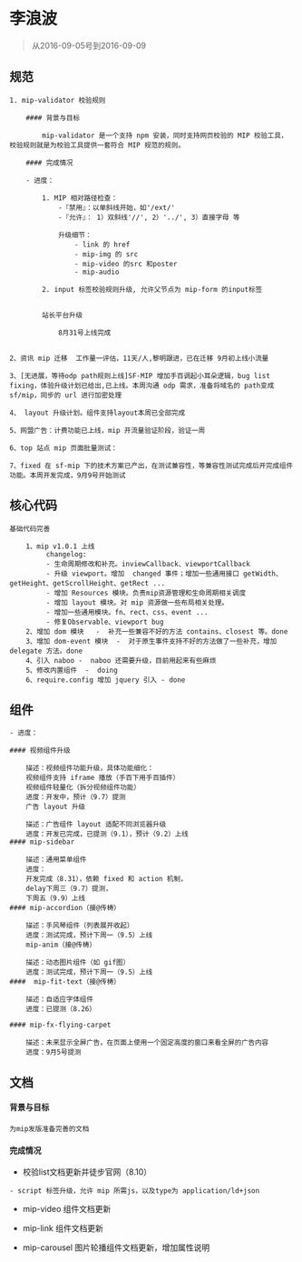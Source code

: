 # 李浪波

> 从2016-09-05号到2016-09-09


## 规范  
    1. mip-validator 校验规则

        #### 背景与目标

            mip-validator 是一个支持 npm 安装，同时支持网页校验的 MIP 校验工具， 校验规则就是为校验工具提供一套符合 MIP 规范的规则。

        #### 完成情况

        - 进度：

            1. MIP 相对路径检查：
                -『禁用』：以单斜线开始，如'/ext/'
                -『允许』： 1）双斜线'//', 2）'../', 3）直接字母 等
            
                升级细节：
                    - link 的 href
                    - mip-img 的 src
                    - mip-video 的src 和poster
                    - mip-audio
            
            2. input 标签校验规则升级, 允许父节点为 mip-form 的input标签
            
            
            站长平台升级

                8月31号上线完成


    2、资讯 mip 迁移  工作量一评估，11天/人,黎明跟进，已在迁移 9月初上线小流量
    
    3、[无进展，等待odp path规则上线]SF-MIP 增加手百调起小耳朵逻辑，bug list fixing，体验升级计划已给出,已上线。本周沟通 odp 需求，准备将域名的 path变成 sf/mip，同步的 url 进行加密处理

    4、 layout 升级计划。组件支持layout本周已全部完成

    5、网盟广告：计费功能已上线，mip 开流量验证阶段，验证一周

    6、top 站点 mip 页面批量测试：

    7、fixed 在 sf-mip 下的技术方案已产出，在测试兼容性，等兼容性测试完成后开完成组件功能。本周开发完成，9月9号开始测试

## 核心代码

    基础代码完善  
```
    1、mip v1.0.1 上线    
         changelog:    
         - 生命周期修改和补充。inviewCallback、viewportCallback    
         - 升级 viewport。增加  changed 事件；增加一些通用接口 getWidth、getHeight、getScrollHeight、getRect ...    
         - 增加 Resources 模块。负责mip资源管理和生命周期相关调度    
         - 增加 layout 模块。对 mip 资源做一些布局相关处理。
         - 增加一些通用模块。fn、rect、css、event ...    
         - 修复Observable、viewport bug   
    2、增加 dom 模块   -  补充一些兼容不好的方法 contains、closest 等。done    
    3、增加 dom-event 模块  -  对于原生事件支持不好的方法做了一些补充，增加 delegate 方法。done
    4、引入 naboo -  naboo 还需要升级，目前用起来有些麻烦   
    5、修改内置组件  -  doing   
    6、require.config 增加 jquery 引入 - done
```

## 组件  
    - 进度：
    
    #### 视频组件升级

        描述：视频组件功能升级，具体功能细化：
        视频组件支持 iframe 播放（手百下用手百插件）
        视频组件轻量化（拆分视频组件功能）
        进度：开发中，预计（9.7）提测
        广告 layout 升级
        
        描述：广告组件 layout 适配不同浏览器升级
        进度：开发已完成，已提测（9.1），预计（9.2）上线
    #### mip-sidebar
        
        描述：通用菜单组件
        进度：
        开发完成（8.31），依赖 fixed 和 action 机制，
        delay下周三（9.7）提测，
        下周五（9.9）上线
    #### mip-accordion（接@传梼）
        
        描述：手风琴组件（列表展开收起）
        进度：测试完成，预计下周一（9.5）上线
        mip-anim（接@传梼）
        
        描述：动态图片组件（如 gif图）
        进度：测试完成，预计下周一（9.5）上线
    ####  mip-fit-text（接@传梼）

        描述：自适应字体组件
        进度：已提测（8.26）
        
    #### mip-fx-flying-carpet

        描述：未来显示全屏广告，在页面上使用一个固定高度的窗口来看全屏的广告内容
        进度：9月5号提测

  
## 文档 

#### 背景与目标
    
    为mip发版准备完善的文档
    
#### 完成情况

- 校验list文档更新并徒步官网（8.10）

```
- script 标签升级，允许 mip 所需js，以及type为 application/ld+json 
```
- mip-video 组件文档更新

- mip-link 组件文档更新

- mip-carousel 图片轮播组件文档更新，增加属性说明

 
